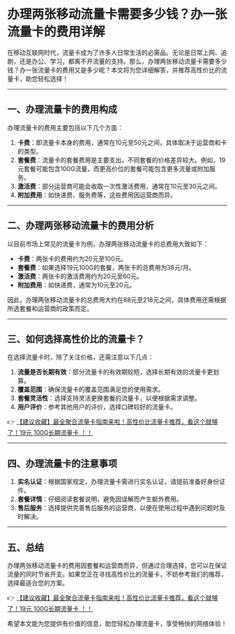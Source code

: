 # 办理两张移动流量卡需要多少钱？办一张流量卡的费用详解

在移动互联网时代，流量卡成为了许多人日常生活的必需品。无论是日常上网、追剧，还是办公、学习，都离不开流量的支持。那么，办理两张移动流量卡需要多少钱？办一张流量卡的费用又是多少呢？本文将为您详细解答，并推荐高性价比的流量卡，助您轻松选择！

---

## 一、办理流量卡的费用构成

办理流量卡的费用主要包括以下几个方面：

1. **卡费**：即流量卡本身的费用，通常在10元至50元之间，具体取决于运营商和卡的类型。
2. **套餐费**：流量卡的套餐费用是主要支出，不同套餐的价格差异较大。例如，19元套餐可能包含100G流量，而更高价位的套餐可能包含更多流量或附加服务。
3. **激活费**：部分运营商可能会收取一次性激活费用，通常在10元至30元之间。
4. **附加费用**：如快递费、服务费等，这些费用因运营商而异。

---

## 二、办理两张移动流量卡的费用分析

以目前市场上常见的流量卡为例，办理两张移动流量卡的总费用大致如下：

- **卡费**：两张卡的费用约为20元至100元。
- **套餐费**：如果选择19元100G的套餐，两张卡的总费用为38元/月。
- **激活费**：两张卡的激活费用约为20元至60元。
- **附加费用**：如快递费，通常为10元至20元。

因此，办理两张移动流量卡的总费用大约在88元至218元之间，具体费用还需根据所选套餐和运营商的政策而定。

---

## 三、如何选择高性价比的流量卡？

在选择流量卡时，除了关注价格，还需注意以下几点：

1. **流量是否长期有效**：部分流量卡的有效期较短，选择长期有效的流量卡更划算。
2. **覆盖范围**：确保流量卡的覆盖范围满足您的使用需求。
3. **套餐灵活性**：选择支持灵活更换套餐的流量卡，以便根据需求调整。
4. **用户评价**：参考其他用户的评价，选择口碑较好的流量卡。

👉 [【建议收藏】最全聚合流量卡指南来啦！高性价比流量卡推荐，看这个就够了！19元 100G长期流量卡 ！！](https://bit.ly/Liuliangka)

---

## 四、办理流量卡的注意事项

1. **实名认证**：根据国家规定，办理流量卡需进行实名认证，请提前准备好身份证件。
2. **套餐详情**：仔细阅读套餐说明，避免因误解而产生额外费用。
3. **售后服务**：选择提供完善售后服务的运营商，以便在使用过程中遇到问题时及时解决。

---

## 五、总结

办理两张移动流量卡的费用因套餐和运营商而异，但通过合理选择，您可以在保证流量的同时节省开支。如果您正在寻找高性价比的流量卡，不妨参考我们的推荐，选择最适合您的方案。

👉 [【建议收藏】最全聚合流量卡指南来啦！高性价比流量卡推荐，看这个就够了！19元 100G长期流量卡 ！！](https://bit.ly/Liuliangka)

希望本文能为您提供有价值的信息，助您轻松办理流量卡，享受畅快的网络体验！